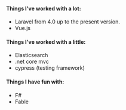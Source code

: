#### Things I've worked with a lot:
- Laravel from 4.0 up to the present version. 
- Vue.js

#### Things I've worked with a little:
- Elasticsearch
- .net core mvc
- cypress (testing framework)

#### Things I have fun with:
- F#
- Fable
